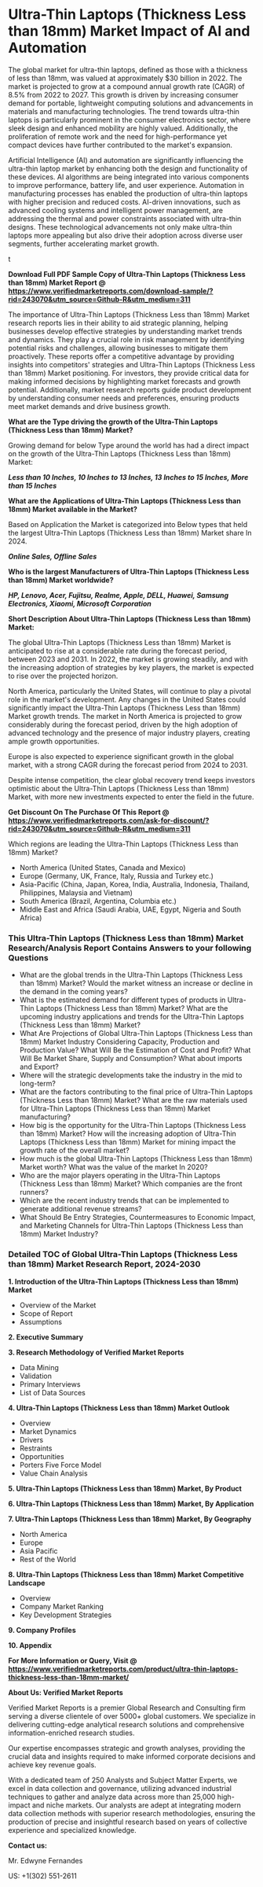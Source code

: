 <meta name="title" content="Global Ultra-Thin Laptops (Thickness Less than 18mm) Market Impact of AI and Automation"><meta name="description" content="The global market for ultra-thin laptops, defined as those with a thickness of less than 18mm, was valued at approximately $30 billion in 2022. The market is projected"><meta name="title" content="Ultra-Thin Laptops (Thickness Less than 18mm) Market Size, Share, Scope, Trends, Growth, Opportunities, Analysis, Forecast"><h1>Ultra-Thin Laptops (Thickness Less than 18mm) Market Impact of AI and Automation</h1><p>The global market for ultra-thin laptops, defined as those with a thickness of less than 18mm, was valued at approximately $30 billion in 2022. The market is projected to grow at a compound annual growth rate (CAGR) of 8.5% from 2022 to 2027. This growth is driven by increasing consumer demand for portable, lightweight computing solutions and advancements in materials and manufacturing technologies. The trend towards ultra-thin laptops is particularly prominent in the consumer electronics sector, where sleek design and enhanced mobility are highly valued. Additionally, the proliferation of remote work and the need for high-performance yet compact devices have further contributed to the market's expansion.</p><p>Artificial Intelligence (AI) and automation are significantly influencing the ultra-thin laptop market by enhancing both the design and functionality of these devices. AI algorithms are being integrated into various components to improve performance, battery life, and user experience. Automation in manufacturing processes has enabled the production of ultra-thin laptops with higher precision and reduced costs. AI-driven innovations, such as advanced cooling systems and intelligent power management, are addressing the thermal and power constraints associated with ultra-thin designs. These technological advancements not only make ultra-thin laptops more appealing but also drive their adoption across diverse user segments, further accelerating market growth.</p>t</p><p id="" class=""><strong>Download Full PDF Sample Copy of Ultra-Thin Laptops (Thickness Less than 18mm) Market Report @ <a href="https://www.verifiedmarketreports.com/download-sample/?rid=243070&utm_source=Github-R&utm_medium=311" target="_blank">https://www.verifiedmarketreports.com/download-sample/?rid=243070&utm_source=Github-R&utm_medium=311</a></strong></p><p>The importance of&nbsp;Ultra-Thin Laptops (Thickness Less than 18mm) Market research reports lies in their ability to aid strategic planning, helping businesses develop effective strategies by understanding market trends and dynamics. They play a crucial role in risk management by identifying potential risks and challenges, allowing businesses to mitigate them proactively. These reports offer a competitive advantage by providing insights into competitors' strategies and Ultra-Thin Laptops (Thickness Less than 18mm) Market positioning. For investors, they provide critical data for making informed decisions by highlighting market forecasts and growth potential. Additionally, market research reports guide product development by understanding consumer needs and preferences, ensuring products meet market demands and drive business growth.</p><p><strong>What are the&nbsp;Type driving the growth of the Ultra-Thin Laptops (Thickness Less than 18mm) Market?</strong></p><p id="" class="">Growing demand for below Type around the world has had a direct impact on the growth of the Ultra-Thin Laptops (Thickness Less than 18mm) Market:</p><em><strong>Less than 10 Inches, 10 Inches to 13 Inches, 13 Inches to 15 Inches, More than 15 Inches</strong></em></p><strong>What are the&nbsp;Applications&nbsp;of Ultra-Thin Laptops (Thickness Less than 18mm) Market available in the Market?</strong></p><p id="" class="">Based on Application the Market is categorized into Below types that held the largest Ultra-Thin Laptops (Thickness Less than 18mm) Market share In 2024.</p><em><strong>Online Sales, Offline Sales</strong></em></p><strong>Who is the largest Manufacturers of Ultra-Thin Laptops (Thickness Less than 18mm) Market worldwide?</strong></p><p><em><strong>HP, Lenovo, Acer, Fujitsu, Realme, Apple, DELL, Huawei, Samsung Electronics, Xiaomi, Microsoft Corporation</strong></em></p><p id="" class=""><strong>Short Description About Ultra-Thin Laptops (Thickness Less than 18mm) Market:</strong></p><p>The global Ultra-Thin Laptops (Thickness Less than 18mm) Market is anticipated to rise at a considerable rate during the forecast period, between 2023 and 2031. In 2022, the market is growing steadily, and with the increasing adoption of strategies by key players, the market is expected to rise over the projected horizon.</p><p>North America, particularly the United States, will continue to play a pivotal role in the market's development. Any changes in the United States could significantly impact the Ultra-Thin Laptops (Thickness Less than 18mm) Market growth trends. The market in North America is projected to grow considerably during the forecast period, driven by the high adoption of advanced technology and the presence of major industry players, creating ample growth opportunities.</p><p>Europe is also expected to experience significant growth in the global market, with a strong CAGR during the forecast period from 2024 to 2031.</p><p>Despite intense competition, the clear global recovery trend keeps investors optimistic about the Ultra-Thin Laptops (Thickness Less than 18mm) Market, with more new investments expected to enter the field in the future.</p><p id="" class=""><strong>Get Discount On The Purchase Of This Report @ <a href="https://www.verifiedmarketreports.com/ask-for-discount/?rid=243070&utm_source=Github-R&utm_medium=311" target="_blank">https://www.verifiedmarketreports.com/ask-for-discount/?rid=243070&utm_source=Github-R&utm_medium=311</a></strong></p>Which regions are leading the Ultra-Thin Laptops (Thickness Less than 18mm) Market?</p><ul><li>North America (United States, Canada and Mexico)</li><li>Europe (Germany, UK, France, Italy, Russia and Turkey etc.)</li><li>Asia-Pacific (China, Japan, Korea, India, Australia, Indonesia, Thailand, Philippines, Malaysia and Vietnam)</li><li>South America (Brazil, Argentina, Columbia etc.)</li><li>Middle East and Africa (Saudi Arabia, UAE, Egypt, Nigeria and South Africa)</li></ul><h3 id="" class="">This Ultra-Thin Laptops (Thickness Less than 18mm) Market Research/Analysis Report Contains Answers to your following Questions</h3><ul><li>What are the global trends in the Ultra-Thin Laptops (Thickness Less than 18mm) Market? Would the market witness an increase or decline in the demand in the coming years?</li><li>What is the estimated demand for different types of products in Ultra-Thin Laptops (Thickness Less than 18mm) Market? What are the upcoming industry applications and trends for the Ultra-Thin Laptops (Thickness Less than 18mm) Market?</li><li>What Are Projections of Global Ultra-Thin Laptops (Thickness Less than 18mm) Market Industry Considering Capacity, Production and Production Value? What Will Be the Estimation of Cost and Profit? What Will Be Market Share, Supply and Consumption? What about imports and Export?</li><li>Where will the strategic developments take the industry in the mid to long-term?</li><li>What are the factors contributing to the final price of Ultra-Thin Laptops (Thickness Less than 18mm) Market? What are the raw materials used for Ultra-Thin Laptops (Thickness Less than 18mm) Market manufacturing?</li><li>How big is the opportunity for the Ultra-Thin Laptops (Thickness Less than 18mm) Market? How will the increasing adoption of Ultra-Thin Laptops (Thickness Less than 18mm) Market for mining impact the growth rate of the overall market?</li><li>How much is the global Ultra-Thin Laptops (Thickness Less than 18mm) Market worth? What was the value of the market In 2020?</li><li>Who are the major players operating in the Ultra-Thin Laptops (Thickness Less than 18mm) Market? Which companies are the front runners?</li><li>Which are the recent industry trends that can be implemented to generate additional revenue streams?</li><li>What Should Be Entry Strategies, Countermeasures to Economic Impact, and Marketing Channels for Ultra-Thin Laptops (Thickness Less than 18mm) Market Industry?</li></ul><h3 id="" class="">Detailed TOC of Global Ultra-Thin Laptops (Thickness Less than 18mm) Market Research Report, 2024-2030</h3><p id="" class=""><strong>1. Introduction of the Ultra-Thin Laptops (Thickness Less than 18mm) Market</strong></p><ul><li>Overview of the Market</li><li>Scope of Report</li><li>Assumptions</li></ul><p id="" class=""><strong>2. Executive Summary</strong></p><p id="" class=""><strong>3. Research Methodology of Verified Market Reports</strong></p><ul><li>Data Mining</li><li>Validation</li><li>Primary Interviews</li><li>List of Data Sources</li></ul><p id="" class=""><strong>4. Ultra-Thin Laptops (Thickness Less than 18mm) Market Outlook</strong></p><ul><li>Overview</li><li>Market Dynamics</li><li>Drivers</li><li>Restraints</li><li>Opportunities</li><li>Porters Five Force Model</li><li>Value Chain Analysis</li></ul><p id="" class=""><strong>5. Ultra-Thin Laptops (Thickness Less than 18mm) Market, By Product</strong></p><p id="" class=""><strong>6. Ultra-Thin Laptops (Thickness Less than 18mm) Market, By Application</strong></p><p id="" class=""><strong>7. Ultra-Thin Laptops (Thickness Less than 18mm) Market, By Geography</strong></p><ul><li>North America</li><li>Europe</li><li>Asia Pacific</li><li>Rest of the World</li></ul><p id="" class=""><strong>8. Ultra-Thin Laptops (Thickness Less than 18mm) Market Competitive Landscape</strong></p><ul><li>Overview</li><li>Company Market Ranking</li><li>Key Development Strategies</li></ul><p id="" class=""><strong>9. Company Profiles</strong></p><p id="" class=""><strong>10. Appendix</strong></p><p id="" class=""><strong>For More Information or Query, Visit @ <a href="https://www.verifiedmarketreports.com/product/ultra-thin-laptops-thickness-less-than-18mm-market/" target="_blank">https://www.verifiedmarketreports.com/product/ultra-thin-laptops-thickness-less-than-18mm-market/</a></strong></p><p id="" class=""><strong>About Us: Verified Market Reports</strong></p><p id="" class="">Verified Market Reports is a premier Global Research and Consulting firm serving a diverse clientele of over 5000+ global customers. We specialize in delivering cutting-edge analytical research solutions and comprehensive information-enriched research studies.</p><p id="" class="">Our expertise encompasses strategic and growth analyses, providing the crucial data and insights required to make informed corporate decisions and achieve key revenue goals.</p><p id="" class="">With a dedicated team of 250 Analysts and Subject Matter Experts, we excel in data collection and governance, utilizing advanced industrial techniques to gather and analyze data across more than 25,000 high-impact and niche markets. Our analysts are adept at integrating modern data collection methods with superior research methodologies, ensuring the production of precise and insightful research based on years of collective experience and specialized knowledge.</p><p id="" class=""><strong>Contact us:</strong></p><p id="" class="">Mr. Edwyne Fernandes</p><p id="" class="">US: +1(302) 551-2611</p>